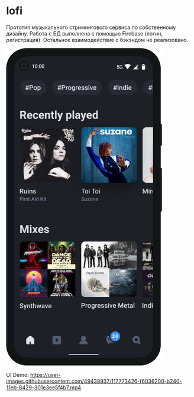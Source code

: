 # lofi
Прототип музыкального стримингового сервиса по собственному дизайну.
Работа с БД выполнена с помощью Firebase (логин, регистрация). Остальное взаимодействие с бэкэндом не реализовано.

![alt text](assets/image/screenshot.png)

UI Demo:
https://user-images.githubusercontent.com/49438937/117773426-f6036200-b240-11eb-8429-301e3ee5f4b7.mp4



